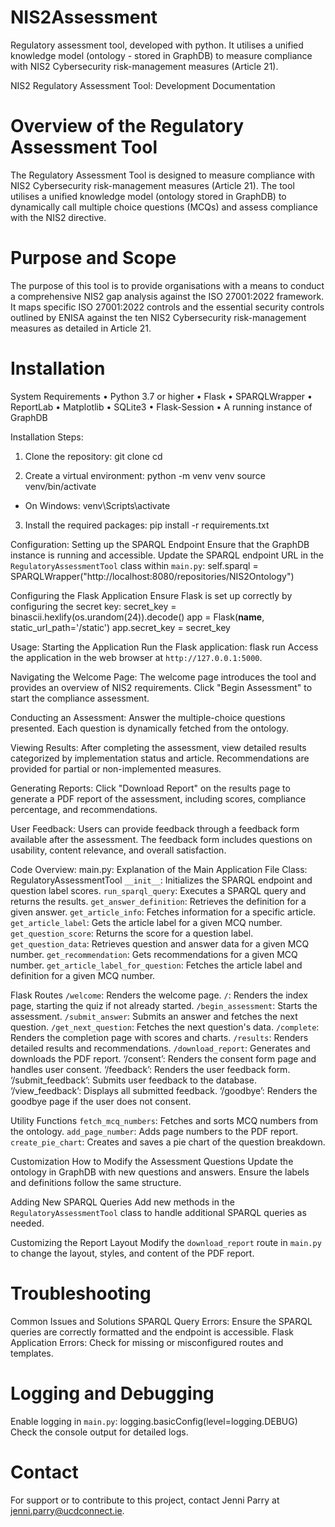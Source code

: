 # NIS2Assessment
Regulatory assessment tool, developed with python. It utilises a unified knowledge model (ontology - stored in GraphDB)  to measure compliance with NIS2 Cybersecurity risk-management measures (Article 21).

NIS2 Regulatory Assessment Tool: Development Documentation 

# Overview of the Regulatory Assessment Tool
The Regulatory Assessment Tool is designed to measure compliance with NIS2 Cybersecurity risk-management measures (Article 21). The tool utilises a unified knowledge model (ontology stored in GraphDB) to dynamically call multiple choice questions (MCQs) and assess compliance with the NIS2 directive.

# Purpose and Scope
The purpose of this tool is to provide organisations with a means to conduct a comprehensive NIS2 gap analysis against the ISO 27001:2022 framework. It maps specific ISO 27001:2022 controls and the essential security controls outlined by ENISA against the ten NIS2 Cybersecurity risk-management measures as detailed in Article 21.

# Installation
System Requirements
•	Python 3.7 or higher
•	Flask
•	SPARQLWrapper
•	ReportLab
•	Matplotlib
•	SQLite3
•	Flask-Session
•	A running instance of GraphDB

Installation Steps: 
1. Clone the repository:
    git clone <repository-url>
    cd <repository-directory>

2. Create a virtual environment:
    python -m venv venv
    source venv/bin/activate  
* On Windows: venv\Scripts\activate

3. Install the required packages:
    pip install -r requirements.txt

Configuration: 
Setting up the SPARQL Endpoint
Ensure that the GraphDB instance is running and accessible. Update the SPARQL endpoint URL in the `RegulatoryAssessmentTool` class within `main.py`:
self.sparql = SPARQLWrapper("http://localhost:8080/repositories/NIS2Ontology")

Configuring the Flask Application
Ensure Flask is set up correctly by configuring the secret key:
secret_key = binascii.hexlify(os.urandom(24)).decode()
app = Flask(__name__, static_url_path='/static')
app.secret_key = secret_key


Usage: 
Starting the Application
Run the Flask application:
flask run
Access the application in the web browser at `http://127.0.0.1:5000`.

Navigating the Welcome Page: 
The welcome page introduces the tool and provides an overview of NIS2 requirements. Click "Begin Assessment" to start the compliance assessment.

Conducting an Assessment: 
Answer the multiple-choice questions presented. Each question is dynamically fetched from the ontology.

Viewing Results: 
After completing the assessment, view detailed results categorized by implementation status and article. Recommendations are provided for partial or non-implemented measures.

Generating Reports: 
Click "Download Report" on the results page to generate a PDF report of the assessment, including scores, compliance percentage, and recommendations.

User Feedback: 
Users can provide feedback through a feedback form available after the assessment. The feedback form includes questions on usability, content relevance, and overall satisfaction.

Code Overview: 
main.py: Explanation of the Main Application File
Class: RegulatoryAssessmentTool
`__init__`: Initializes the SPARQL endpoint and question label scores.
`run_sparql_query`: Executes a SPARQL query and returns the results.
`get_answer_definition`: Retrieves the definition for a given answer.
`get_article_info`: Fetches information for a specific article.
`get_article_label`: Gets the article label for a given MCQ number.
`get_question_score`: Returns the score for a question label.
`get_question_data`: Retrieves question and answer data for a given MCQ number.
`get_recommendation`: Gets recommendations for a given MCQ number.
`get_article_label_for_question`: Fetches the article label and definition for a given MCQ number.

Flask Routes
`/welcome`: Renders the welcome page.
`/`: Renders the index page, starting the quiz if not already started.
`/begin_assessment`: Starts the assessment.
`/submit_answer`: Submits an answer and fetches the next question.
`/get_next_question`: Fetches the next question's data.
`/complete`: Renders the completion page with scores and charts.
`/results`: Renders detailed results and recommendations.
`/download_report`: Generates and downloads the PDF report.
‘/consent’: Renders the consent form page and handles user consent.
‘/feedback’: Renders the user feedback form.
‘/submit_feedback’: Submits user feedback to the database.
‘/view_feedback’: Displays all submitted feedback.
‘/goodbye’: Renders the goodbye page if the user does not consent.

Utility Functions
`fetch_mcq_numbers`: Fetches and sorts MCQ numbers from the ontology.
`add_page_number`: Adds page numbers to the PDF report.
`create_pie_chart`: Creates and saves a pie chart of the question breakdown.

Customization
How to Modify the Assessment Questions
Update the ontology in GraphDB with new questions and answers. Ensure the labels and definitions follow the same structure.

Adding New SPARQL Queries
Add new methods in the `RegulatoryAssessmentTool` class to handle additional SPARQL queries as needed.

Customizing the Report Layout
Modify the `download_report` route in `main.py` to change the layout, styles, and content of the PDF report.

# Troubleshooting

Common Issues and Solutions
SPARQL Query Errors: Ensure the SPARQL queries are correctly formatted and the endpoint is accessible.
Flask Application Errors: Check for missing or misconfigured routes and templates.

# Logging and Debugging
Enable logging in `main.py`:
logging.basicConfig(level=logging.DEBUG)
Check the console output for detailed logs.


# Contact
For support or to contribute to this project, contact Jenni Parry at jenni.parry@ucdconnect.ie.
